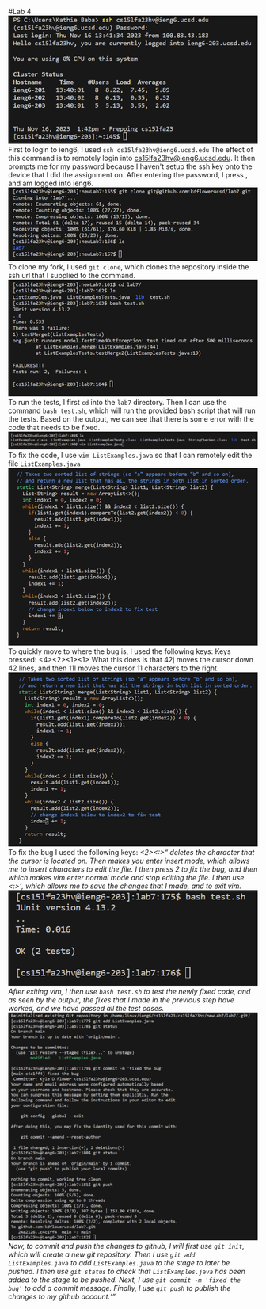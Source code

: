 #Lab 4
![Logging into ieng6](lab4p1.PNG)
First to login to ieng6, I used `ssh cs15lfa23hv@ieng6.ucsd.edu` The effect of this command is to remotely login into cs15lfa23hv@ieng6.ucsd.edu. It then prompts me for my password because I haven't setup the ssh key onto the device that I did the assignment on. After entering the password, I press <Enter>, and am logged into ieng6. 
![cloning fork using ssh URL](lab4p2.PNG)
To clone my fork, I used `git clone`, which clones the repository inside the ssh url that I supplied to the command. 
![Running the failing tests](lab4p3.PNG)
To run the tests, I first `cd` into the `lab7` directory. Then I can use the command `bash test.sh`, which will run the provided bash script that will run the tests. Based on the output, we can see that there is some error with the code that needs to be fixed.
![Entering vim](lab4p8.PNG)
To fix the code, I use `vim ListExamples.java` so that I can remotely edit the file `ListExamples.java`
![Moving inside vim](lab4p4.PNG)
To quickly move to where the bug is, I used the following keys:
Keys pressed: <4><2><j><1><1><l>
What this does is that 42j moves the cursor down 42 lines, and then 11l moves the cursor 11 characters to the right. 
![Fixing the bug](lab4p5.PNG)
To fix the bug I used the following keys:
<x><i><2><esc><:><w><q>
<x> deletes the character that the cursor is located on. Then <i> makes you enter insert mode, which allows me to insert characters to edit the file. I then press 2 to fix the bug, and then <esc> which makes vim enter normal mode and stop editing the file. I then use <:><w><q>, which allows me to save the changes that I made, and to exit vim. 
![Testing the fixed code](lab4p6.PNG)
After exiting vim, I then use `bash test.sh` to test the newly fixed code, and as seen by the output, the fixes that I made in the previous step have worked, and we have passed all the test cases. 
![Commiting and pushing](lab4p7.PNG)
Now, to commit and push the changes to github, I will first use `git init`, which will create a new git repository. Then I use `git add ListExamples.java` to add `ListExamples.java` to the stage to later be pushed. I then use `git status` to check that `ListExamples.java` has been added to the stage to be pushed. Next, I use `git commit -m 'fixed the bug'` to add a commit message. Finally, I use `git push` to publish the changes to my github account. 
